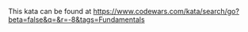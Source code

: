 This kata can be found at https://www.codewars.com/kata/search/go?beta=false&q=&r=-8&tags=Fundamentals
